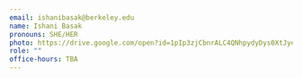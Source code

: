 ```yaml
---
email: ishanibasak@berkeley.edu
name: Ishani Basak
pronouns: SHE/HER
photo: https://drive.google.com/open?id=1pIp3zjCbnrALC4QNhpydyDys0XtJyeaO
role: ""
office-hours: TBA
---
```

